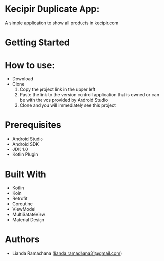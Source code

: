 # Kecipir Duplicate App:

A simple application to show all products in kecipir.com

# Getting Started

# How to use:
- Download
- Clone
  1. Copy the project link in the upper left
  2. Paste the link to the version controll application that is owned or can be with the vcs provided by Android Studio
  3. Clone and you will immediately see this project

# Prerequisites
- Android Studio
- Android SDK
- JDK 1.8
- Kotlin Plugin

# Built With

- Kotlin
- Koin
- Retrofit
- Coroutine
- ViewModel
- MultiSatateView
- Material Design

# Authors
- Lianda Ramadhana (lianda.ramadhana31@gmail.com)


